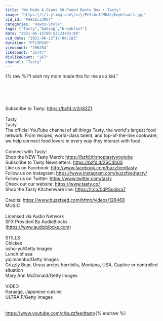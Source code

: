 ```yaml
---
title: "We Made A Giant 50-Pound Bento Box • Tasty"
image: "https:\/\/i.ytimg.com\/vi\/Pe9zbc3JM64\/hqdefault.jpg"
vid_id: "Pe9zbc3JM64"
categories: "Howto-Style"
tags: ["Tasty","baking","breakfast"]
date: "2021-06-15T09:53:23+03:00"
vid_date: "2021-06-12T17:00:18Z"
duration: "PT15M39S"
viewcount: "706284"
likeCount: "35747"
dislikeCount: "267"
channel: "Tasty"
---
```

{% raw %}“I wish my mom made this for me as a kid.”<br /><br /><br /><br /><br /><br />Subscribe to Tasty: <a rel="nofollow" target="blank" href="https://bzfd.it/2ri82Z1">https://bzfd.it/2ri82Z1</a><br /><br />Tasty<br />Tasty<br />The official YouTube channel of all things Tasty, the world's largest food network. From recipes, world-class talent, and top-of-the-line cookware, we help connect food lovers in every way they interact with food.<br /><br />Connect with Tasty:<br />Shop the NEW Tasty Merch: <a rel="nofollow" target="blank" href="https://bzfd.it/shoptastyyoutube">https://bzfd.it/shoptastyyoutube</a><br />Subscribe to Tasty Newsletters: <a rel="nofollow" target="blank" href="https://bzfd.it/2SC4h0S">https://bzfd.it/2SC4h0S</a><br />Like us on Facebook: <a rel="nofollow" target="blank" href="http://www.facebook.com/buzzfeedtasty">http://www.facebook.com/buzzfeedtasty</a><br />Follow us on Instagram: <a rel="nofollow" target="blank" href="https://www.instagram.com/buzzfeedtasty/">https://www.instagram.com/buzzfeedtasty/</a><br />Follow us on Twitter: <a rel="nofollow" target="blank" href="https://www.twitter.com/tasty">https://www.twitter.com/tasty</a><br />Check out our website: <a rel="nofollow" target="blank" href="https://www.tasty.co/">https://www.tasty.co/</a><br />Shop the Tasty Kitchenware line: <a rel="nofollow" target="blank" href="https://t.co/0dPSuobra7">https://t.co/0dPSuobra7</a><br /><br />Credits: <a rel="nofollow" target="blank" href="https://www.buzzfeed.com/bfmp/videos/128468">https://www.buzzfeed.com/bfmp/videos/128468</a><br />MUSIC<br /><br />Licensed via Audio Network<br />SFX Provided By AudioBlocks<br />(<a rel="nofollow" target="blank" href="https://www.audioblocks.com)">https://www.audioblocks.com)</a><br /><br />STILLS<br />Chicken<br />osho-yu/Getty Images<br />Lunch of sea<br />yajimannbo/Getty Images<br />Grizzly Bear, Ursus arctos horribilis, Montana, USA, Captive or controlled situation<br />Mary Ann McDonald/Getty Images<br /><br />VIDEO<br />Karaage, Japanese cuisine<br />ULTRA.F/Getty Images<br /><br /><br /><a rel="nofollow" target="blank" href="https://www.youtube.com/c/buzzfeedtasty">https://www.youtube.com/c/buzzfeedtasty</a>{% endraw %}

